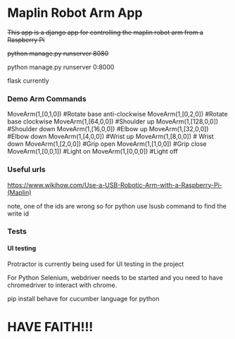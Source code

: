 # Maplin Robot Arm App

~~This app is a django app for controlling the maplin robot arm from a Raspberry Pi~~

~~python manage.py runserver 8080~~

python manage.py runserver 0:8000

flask currently

### Demo Arm Commands

MoveArm(1,[0,1,0]) #Rotate base anti-clockwise
MoveArm(1,[0,2,0]) #Rotate base clockwise
MoveArm(1,[64,0,0]) #Shoulder up
MoveArm(1,[128,0,0]) #Shoulder down
MoveArm(1,[16,0,0]) #Elbow up
MoveArm(1,[32,0,0]) #Elbow down
MoveArm(1,[4,0,0]) #Wrist up
MoveArm(1,[8,0,0]) # Wrist down
MoveArm(1,[2,0,0]) #Grip open
MoveArm(1,[1,0,0]) #Grip close
MoveArm(1,[0,0,1]) #Light on
MoveArm(1,[0,0,0]) #Light off

### Useful urls

https://www.wikihow.com/Use-a-USB-Robotic-Arm-with-a-Raspberry-Pi-(Maplin)

note, one of the ids are wrong so for python use lsusb command to find the write id

### Tests

#### UI testing

Protractor is currently being used for UI testing in the project

For Python Selenium, webdriver needs to be started and you need to have chromedriver to interact with chrome.

pip install behave for cucumber language for python

# HAVE FAITH!!!